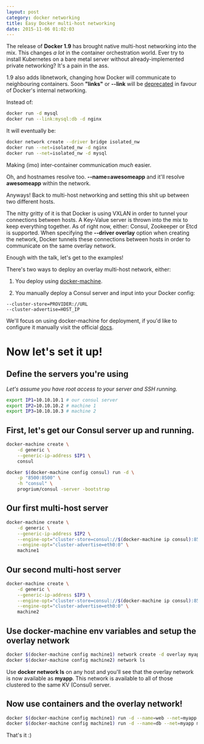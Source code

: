 ```yaml
---
layout: post
category: docker networking
title: Easy Docker multi-host networking
date: 2015-11-06 01:02:03
---
```


The release of __Docker 1.9__ has brought native multi-host networking into the mix. This changes _a lot_ in the container orchestration world. Ever try to install Kubernetes on a bare metal server without already-implemented private networking? It's a pain in the ass. 

1.9 also adds libnetwork, changing how Docker will communicate to neighbouring containers. Soon  __"links"__ or __--link__ will be [deprecated](https://docs.docker.com/engine/userguide/networking/dockernetworks/) in favour of Docker's internal networking.

Instead of:

```bash
docker run -d mysql
docker run --link:mysql:db -d nginx
```

It will eventually be:

```bash
docker network create --driver bridge isolated_nw
docker run --net=isolated_nw -d nginx
docker run --net=isolated_nw -d mysql
```

Making (imo) inter-container communication _much_ easier. 

Oh, and hostnames resolve too. __--name=awesomeapp__ and it'll resolve __awesomeapp__ within the network.

Anyways! Back to multi-host networking and setting this shit up between two different hosts.

The nitty gritty of it is that Docker is using VXLAN in order to tunnel your connections between hosts. A Key-Value server is thrown into the mix to keep everything together. As of right now, either: Consul, Zookeeper or Etcd is supported. When specifying the __--driver overlay__ option when creating the network, Docker tunnels these connections between hosts in order to communicate on the same overlay network.

Enough with the talk, let's get to the examples!

There's two ways to deploy an overlay multi-host network, either:

  1. You deploy using [docker-machine](https://github.com/dave-tucker/docker-network-demos/blob/master/multihost-local.sh).

  2. You manually deploy a Consul server and input into your Docker config:

```
--cluster-store=PROVIDER://URL
--cluster-advertise=HOST_IP
```

We'll focus on using docker-machine for deployment, if you'd like to configure it manually visit the official [docs](https://docs.docker.com/engine/userguide/networking/dockernetworks/).

# Now let's set it up!

## Define the servers you're using

_Let's assume you have root access to your server and SSH running._

```bash
export IP1=10.10.10.1 # our consul server
export IP2=10.10.10.2 # machine 1
export IP3=10.10.10.3 # machine 2
```

## First, let's get our Consul server up and running.

```bash
docker-machine create \
    -d generic \
    --generic-ip-address $IP1 \
    consul

docker $(docker-machine config consul) run -d \
    -p "8500:8500" \
    -h "consul" \
    progrium/consul -server -bootstrap
```

## Our first multi-host server

```bash
docker-machine create \
    -d generic \
    --generic-ip-address $IP2 \
    --engine-opt="cluster-store=consul://$(docker-machine ip consul):8500" \
    --engine-opt="cluster-advertise=eth0:0" \
    machine1
```

## Our second multi-host server

```bash
docker-machine create \
    -d generic \
    --generic-ip-address $IP3 \
    --engine-opt="cluster-store=consul://$(docker-machine ip consul):8500" \
    --engine-opt="cluster-advertise=eth0:0" \
    machine2
```

## Use docker-machine env variables and setup the overlay network

```bash
docker $(docker-machine config machine1) network create -d overlay myapp
docker $(docker-machine config machine2) network ls
```

Use __docker network ls__ on any host and you'll see that the overlay network is now available as __myapp__. This network is available to all of those clustered to the same KV (Consul) server.

## Now use containers and the overlay network!

```bash
docker $(docker-machine config machine1) run -d --name=web --net=myapp nginx
docker $(docker-machine config machine1) run -d --name=db --net=myapp mysql

```

That's it :)
